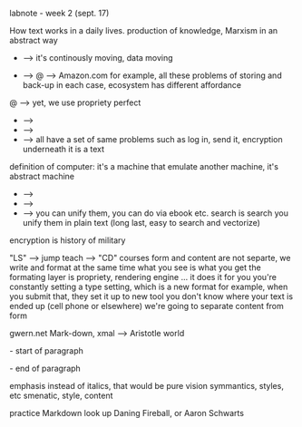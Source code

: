 labnote - week 2 (sept. 17)

How text works in a daily lives. production of knowledge, Marxism in an
abstract way

-   --\> it's continously moving, data moving

-   --\> @ --\> Amazon.com for example, all these problems of storing
    and back-up in each case, ecosystem has different affordance

@ --\> yet, we use propriety perfect

-   --\>
-   --\>
-   --\> all have a set of same problems such as log in, send it,
    encryption underneath it is a text

definition of computer: it's a machine that emulate another machine,
it's abstract machine

-   --\>
-   --\>
-   --\> you can unify them, you can do via ebook etc. search is search
    you unify them in plain text (long last, easy to search and
    vectorize)

encryption is history of military

"LS" --\> jump teach --\> "CD" courses form and content are not separte,
we write and format at the same time what you see is what you get the
formating layer is propriety, rendering engine ... it does it for you
you're constantly setting a type setting, which is a new format for
example, when you submit that, they set it up to new tool you don't know
where your text is ended up (cell phone or elsewhere) we're going to
separate content from form

gwern.net Mark-down, xmal --\> Aristotle world
<p>
-   start of paragraph

</p>
-   end of paragraph

emphasis instead of italics, that would be pure vision symmantics,
styles, etc smenatic, style, content

practice Markdown look up Daning Fireball, or Aaron Schwarts
